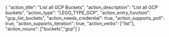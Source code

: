 {
    "action_title": "List all GCP Buckets",
    "action_description": "List all GCP buckets",
    "action_type": "LEGO_TYPE_GCP",
    "action_entry_function": "gcp_list_buckets",
    "action_needs_credential": true,
    "action_supports_poll": true,
    "action_supports_iteration": true,
    "action_verbs": ["list"],
    "action_nouns": ["buckets","gcp"]
}